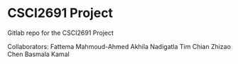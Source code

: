 # CSCI2691 Project

Gitlab repo for the CSCI2691 Project

Collaborators:
Fattema Mahmoud-Ahmed
Akhila Nadigatla
Tim Chian
Zhizao Chen
Basmala Kamal